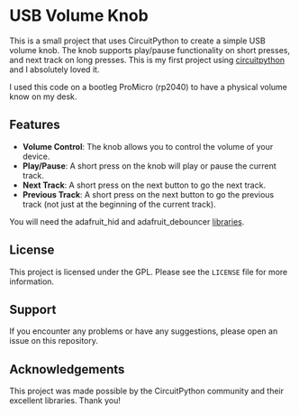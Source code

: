 # USB Volume Knob

This is a small project that uses CircuitPython to create a simple USB volume knob. The knob supports play/pause functionality on short presses, and next track on long presses. This is my first project using [circuitpython](https://circuitpython.org/) and I absolutely loved it.

I used this code on a bootleg ProMicro (rp2040) to have a physical volume know on my desk.

## Features

- **Volume Control**: The knob allows you to control the volume of your device.
- **Play/Pause**: A short press on the knob will play or pause the current track.
- **Next Track**: A short press on the next button to go the next track.
- **Previous Track**: A short press on the next button to go the previous track (not just at the beginning of the current track).

You will need the adafruit_hid and adafruit_debouncer [libraries](https://circuitpython.org/libraries).

## License

This project is licensed under the GPL. Please see the `LICENSE` file for more information. 

## Support

If you encounter any problems or have any suggestions, please open an issue on this repository. 

## Acknowledgements

This project was made possible by the CircuitPython community and their excellent libraries. Thank you!

